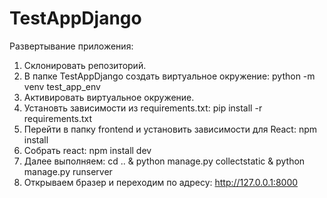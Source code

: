 ﻿# TestAppDjango

Развертывание приложения:
1. Склонировать репозиторий.
2. В папке TestAppDjango создать виртуальное окружение: python -m venv test_app_env
3. Активировать виртуальное окружение.
4. Установть зависимости из requirements.txt: pip install -r requirements.txt
5. Перейти в папку frontend и установить зависимости для React: npm install
6. Собрать react: npm install dev
7. Далее выполняем: cd .. & python manage.py collectstatic & python manage.py runserver
8. Открываем бразер и переходим по адресу: http://127.0.0.1:8000
